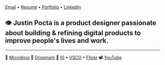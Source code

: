 
[Email](mailto:howdy@justinpocta.com) • [Resumé](https://github.com/justinpocta/howdy/raw/master/2022-Pocta-Resume.pdf) • [Portfolio](https://www.figma.com/proto/j6oPb6ZL9B0lim6imMfAog/Product-Design-Portfolio-of-Justin-Pocta?page-id=0%3A1&node-id=26%3A1007&viewport=-10%2C367%2C0.03526170924305916&scaling=min-zoom) • [LinkedIn](http://linkedin.com/in/justinpocta)

## 👁  **Justin Pocta** is a product designer passionate about building & refining digital products to improve people's lives and work.

---

📝 [Microblog](../notes)
📌 [Dropmark](https://justinpocta.dropmark.com)
📸 [IG](https://instagram/juxtinp/) • [VSCO](https://vsco.co/justinpocta/) • [Flickr](https://flickr.com/justinpocta/)
📽 [YouTube](http://youtube.com/justinpocta)
